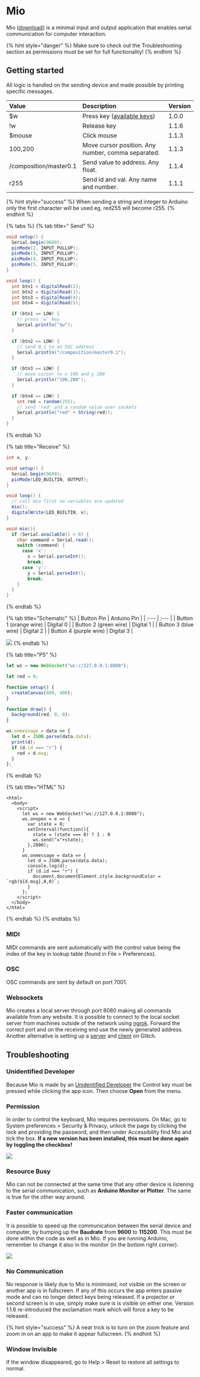 # Mio

Mio \([download](https://jonasjohansson.itch.io/mio)\) is a minimal input and output application that enables serial communication for computer interaction. 

{% hint style="danger" %}
Make sure to check out the Troubleshooting section as permissions must be set  for full functionality!
{% endhint %}

## Getting started

All logic is handled on the sending device and made possible by printing specific messages.

| Value | Description | Version |
| :--- | :--- | :--- |
| $w | Press key \([available keys](https://robotjs.io/docs/syntax#keys)\) | 1.0.0 |
| !w | Release key | 1.1.6 |
| $mouse | Click mouse | 1.1.3 |
| 100,200 | Move cursor position. Any number, comma separated. | 1.1.3 |
| /composition/master0.1 | Send value to address. Any float. | 1.1.4 |
| r255 | Send id and val. Any name and number. | 1.1.1 |

{% hint style="success" %}
When sending a string and integer to Arduino only the first character will be used eg. red255 will become r255.
{% endhint %}

{% tabs %}
{% tab title=" Send" %}
```csharp
void setup() {
  Serial.begin(9600);
  pinMode(2, INPUT_PULLUP);
  pinMode(3, INPUT_PULLUP);
  pinMode(4, INPUT_PULLUP);
  pinMode(5, INPUT_PULLUP);
}

void loop() {
  int btn1 = digitalRead(2);
  int btn2 = digitalRead(3);
  int btn3 = digitalRead(4);
  int btn4 = digitalRead(5);

  if (btn1 == LOW) {
    // press 'w' key
    Serial.println("$w");
  }

  if (btn2 == LOW) {
    // send 0.1 to an OSC address
    Serial.println("/composition/master0.1");
  }

  if (btn3 == LOW) {
    // move cursor to x 100 and y 200
    Serial.println("100,200");
  }

  if (btn4 == LOW) {
    int red = random(255);
    // send 'red' and a random value over sockets
    Serial.println("red" + String(red));
  }
}
```
{% endtab %}

{% tab title="Receive" %}
```csharp
int x, y;

void setup() {
  Serial.begin(9600);
  pinMode(LED_BUILTIN, OUTPUT);
}

void loop() {
  // call mio first so variables are updated
  mio();
  digitalWrite(LED_BUILTIN, x);
}

void mio(){
  if (Serial.available() > 0) {
    char command = Serial.read();
    switch (command) {
      case 'x':
        x = Serial.parseInt();
        break;
      case 'y':
        y = Serial.parseInt();
        break;
    }
  }
}
```
{% endtab %}

{% tab title="Schematic" %}
| Button Pin  | Arduino Pin |
| :--- | :--- |
| Button 1 \(orange wire\) | Digital 0 |
| Button 2 \(green wire\) | Digital 1 |
| Button 3 \(blue wire\) | Digital 2 |
| Button 4 \(purple wire\) | Digital 3 |

![](../.gitbook/assets/image%20%287%29.png)
{% endtab %}

{% tab title="P5" %}
```javascript
let ws = new WebSocket("ws://127.0.0.1:8080");

let red = 0;

function setup() {
  createCanvas(400, 400);
}

function draw() {
  background(red, 0, 0);
}

ws.onmessage = data => {
  let d = JSON.parse(data.data);
  print(d);
  if (d.id === "r") {
    red = d.msg;
  }
};
```
{% endtab %}

{% tab title="HTML" %}
```markup
<html>
  <body>
    <script>
      let ws = new WebSocket("ws://127.0.0.1:8080");
      ws.onopen = e => {
        var state = 0;
        setInterval(function(){
          state = (state === 0) ? 1 : 0
          ws.send("x"+state);
        },2000);
      }
      ws.onmessage = data => {
        let d = JSON.parse(data.data);
        console.log(d);
        if (d.id === "r") {
          document.documentElement.style.backgroundColor = `rgb(${d.msg},0,0)`;
        }
      };
    </script>
  </body>
</html>
```
{% endtab %}
{% endtabs %}

### MIDI

MIDI commands are sent automatically with the control value being the index of the key in lookup table \(found in File &gt; Preferences\). 

### OSC

OSC commands are sent by default on port 7001.

### Websockets

Mio creates a local server through port 8080 making all commands available from any website. It is possible to connect to the local socket server from machines outside of the network using [ngrok](https://ngrok.com/docs). Forward the correct port and on the receiving end use the newly generated address. Another alternative is setting up a [server](https://glitch.com/~mio-server) and [client](https://glitch.com/~mio-client) on Glitch.

## Troubleshooting

### Unidentified Developer

Because Mio is made by an [Unidentified Developer](https://jonasjohansson.se/) the Control key must be pressed while clicking the app icon. Then choose **Open** from the menu.

### Permission

In order to control the keyboard, Mio requires permissions. On Mac, go to System preferences &gt; Security & Privacy, unlock the page by clicking the lock and providing the password, and then under Accessibility find Mio and tick the box. **If a new version has been installed, this must be done again by toggling the checkbox!**

![](../.gitbook/assets/permissions.png)

### Resource Busy

Mio can not be connected at the same time that any other device is listening to the serial communication, such as **Arduino Monitor or Plotter**. The same is true for the other way around.

### Faster communication

It is possible to speed up the communication between the serial device and computer, by bumping up the **Baudrate** from **9600** to **115200**. This must be done within the code as well as in Mio. If you are running Arduino, remember to change it also in the monitor \(in the bottom right corner\).

![](../.gitbook/assets/serial.png)

### No Communication

No response is likely due to Mio is minimised, not visible on the screen or another app is in fullscreen. If any of this occurs the app enters passive mode and can no longer detect keys being released. If a projector or second screen is in use, simply make sure is is visible on either one. Version 1.1.6 re-introduced the exclamation mark which will force a key to be released.

{% hint style="success" %}
A neat trick is to turn on the zoom feature and zoom in on an app to make it appear fullscreen.
{% endhint %}

### Window Invisible

If the window disappeared, go to Help &gt; Reset to restore all settings to normal.

